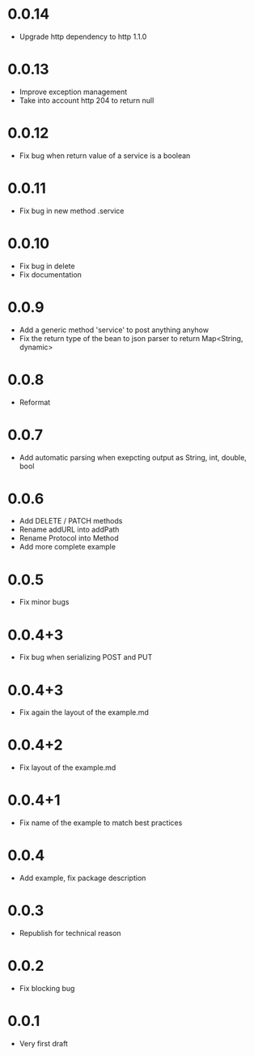 # 0.0.14
* Upgrade http dependency to http 1.1.0

# 0.0.13
* Improve exception management
* Take into account http 204 to return null

# 0.0.12
* Fix bug when return value of a service is a boolean

# 0.0.11
* Fix bug in new method .service

# 0.0.10
* Fix bug in delete
* Fix documentation

# 0.0.9
* Add a generic method 'service' to post anything anyhow
* Fix the return type of the bean to json parser to return Map<String, dynamic>

# 0.0.8

* Reformat

# 0.0.7

* Add automatic parsing when exepcting output as String, int, double, bool

# 0.0.6

* Add DELETE / PATCH methods
* Rename addURL into addPath
* Rename Protocol into Method
* Add more complete example

# 0.0.5

* Fix minor bugs

# 0.0.4+3

* Fix bug when serializing POST and PUT

# 0.0.4+3

* Fix again the layout of the example.md

# 0.0.4+2

* Fix layout of the example.md

# 0.0.4+1

* Fix name of the example to match best practices

# 0.0.4

* Add example, fix package description

# 0.0.3

* Republish for technical reason

# 0.0.2

* Fix blocking bug

# 0.0.1

* Very first draft
